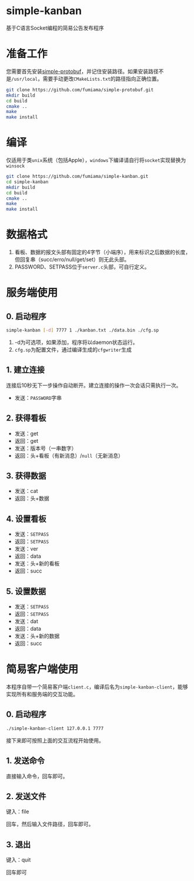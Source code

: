 # simple-kanban
基于C语言Socket编程的简易公告发布程序

# 准备工作

您需要首先安装[simple-protobuf](https://github.com/fumiama/simple-protobuf)，并记住安装路径。如果安装路径不是`/usr/local`，需要手动更改`CMakeLists.txt`的路径指向正确位置。
```bash
git clone https://github.com/fumiama/simple-protobuf.git
mkdir build
cd build
cmake ..
make
make install
```

# 编译

仅适用于类`unix`系统（包括Apple），`windows`下编译请自行将`socket`实现替换为`winsock`

```bash
git clone https://github.com/fumiama/simple-kanban.git
cd simple-kanban
mkdir build
cd build
cmake ..
make
make install
```

# 数据格式

1. 看板、数据的报文头部有固定的4字节（小端序），用来标识之后数据的长度，但回复串（succ/erro/null/get/set）则无此头部。
2. PASSWORD、SETPASS位于`server.c`头部，可自行定义。

# 服务端使用

## 0. 启动程序

```bash
simple-kanban [-d] 7777 1 ./kanban.txt ./data.bin ./cfg.sp
```

1. -d为可选项，如果添加，程序将以daemon状态运行。
2. `cfg.sp`为配置文件，通过编译生成的`cfgwriter`生成

## 1. 建立连接

连接后10秒无下一步操作自动断开。建立连接的操作一次会话只需执行一次。

- 发送：`PASSWORD`字串

## 2. 获得看板

- 发送：get
- 返回：get
- 发送：版本号（一串数字）
- 返回：头+看板（有新消息）/`null`（无新消息）

## 3. 获得数据

- 发送：cat
- 返回：头+数据

## 4. 设置看板

- 发送：`SETPASS`
- 返回：`SETPASS`
- 发送：ver
- 返回：data
- 发送：头+新的看板
- 返回：succ

## 5. 设置数据

- 发送：`SETPASS`
- 返回：`SETPASS`
- 发送：dat
- 返回：data
- 发送：头+新的数据
- 返回：succ

# 简易客户端使用

本程序自带一个简易客户端`client.c`，编译后名为`simple-kanban-client`，能够实现所有和服务端的交互功能。

## 0. 启动程序

```bash
./simple-kanban-client 127.0.0.1 7777
```

接下来即可按照上面的交互流程开始使用。

## 1. 发送命令

直接输入命令，回车即可。

## 2. 发送文件

键入：file

回车，然后输入文件路径，回车即可。

## 3. 退出

键入：quit

回车即可
